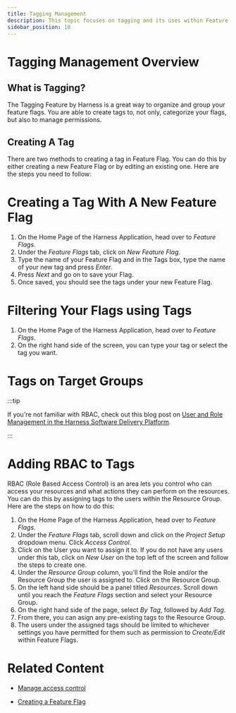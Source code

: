 ```yaml
---
title: Tagging Management
description: This topic focuses on tagging and its uses within Feature Flags.
sidebar_position: 10
---
```


# Tagging Management Overview

## What is Tagging?

The Tagging Feature by Harness is a great way to organize and group your feature flags. You are able to create tags to, not only, categorize your flags, but also to manage permissions. 

<!--Insert Use Case Example -->

## Creating A Tag

There are two methods to creating a tag in Feature Flag. You can do this by either creating a new Feature Flag or by editing an existing one. Here are the steps you need to follow:

<!-- Insert image of Harness Application page. -->

# Creating a Tag With A New Feature Flag

 1. On the Home Page of the Harness Application, head over to *Feature Flags*.
 2. Under the *Feature Flags* tab, click on *New Feature Flag*. 
 3. Type the name of your Feature Flag and in the Tags box, type the name of your new tag and press *Enter*. 
 4. Press *Next* and go on to save your Flag. 
 5. Once saved, you should see the tags under your new Feature Flag. 

# Filtering Your Flags using Tags

  1. On the Home Page of the Harness Application, head over to *Feature Flags*.
  2. On the right hand side of the screen, you can type your tag or select the tag you want. 

# Tags on Target Groups

<!-- Insert step by step -->
:::tip

If you're not familiar with RBAC, check out this blog post on [User and Role Management in the Harness Software Delivery Platform](https://harness.io/blog/continuous-delivery/user-role-management/).

:::

# Adding RBAC to Tags

<!-- Need to check for missing steps or misordered steps. -->

RBAC (Role Based Access Control) is an area lets you control who can access your resources and what actions they can perform on the resources. You can do this by assigning tags to the users within the Resource Group. Here are the steps on how to do this:

 1. On the Home Page of the Harness Application, head over to *Feature Flags*.
 2. Under the *Feature Flags* tab, scroll down and click on the *Project Setup* dropdown menu. Click *Access Control*. 
 3. Click on the User you want to assign it to. If you do not have any users under this tab, click on *New User* on the top left of the screen and follow the steps to create one. 
 4. Under the *Resource Group* column, you'll find the Role and/or the Resource Group the user is assigned to. Click on the Resource Group. 
 5. On the left hand side should be a panel titled *Resources*. Scroll down until you reach the *Feature Flags* section and select your Resource Group. 
 6. On the right hand side of the page, select *By Tag*, followed by *Add Tag*.
 7. From there, you can asign any pre-existing tags to the Resource Group.
 8. The users under the assigned tags should be limited to whichever settings you have permitted for them such as permission to *Create/Edit* within Feature Flags. 

# Related Content

 - [Manage access control](/docs/feature-flags/ff-security-compliance/manage-access-control.md)

 - [Creating a Feature Flag](/docs/feature-flags/ff-creating-flag/create-a-feature-flag.md)

